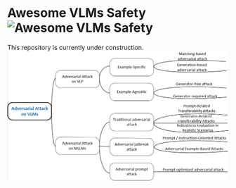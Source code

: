 # Awesome VLMs Safety  ![Awesome VLMs Safety](https://raw.githubusercontent.com/sindresorhus/awesome/670f82b1a9b986d47359c514b0422e12dba82670/media/badge-flat.svg)
This repository is currently under construction.
![awesome](https://github.com/chilljudaoren/A-Survey-of-Adversarial-Attack/blob/main/images/overview.png)
